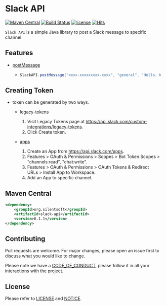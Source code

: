 # Slack API

[![Maven Central](https://img.shields.io/maven-central/v/org.silentsoft/slack-api)](https://search.maven.org/artifact/org.silentsoft/slack-api)
[![Build Status](https://app.travis-ci.com/silentsoft/slack-api.svg?branch=master)](https://app.travis-ci.com/silentsoft/slack-api)
[![license](https://img.shields.io/badge/license-Apache--2.0-green.svg)](https://github.com/silentsoft/slack-api/blob/master/LICENSE.txt)
[![Hits](https://hits.sh/github.com/silentsoft/slack-api.svg)](https://hits.sh/github.com/silentsoft/slack-api/)

`Slack API` is a simple Java library to post a Slack message to specific channel.

## Features
  - [postMessage](https://api.slack.com/methods/chat.postMessage)
    - ```java
      SlackAPI.postMessage("xxxx-xxxxxxxxx-xxxx", "general", "Hello, World !");
      ```

## Creating Token
  - token can be generated by two ways.

    - [legacy-tokens](https://api.slack.com/custom-integrations/legacy-tokens)
      1. Visit Legacy Tokens page at https://api.slack.com/custom-integrations/legacy-tokens.
      2. Click Create token.

    - [apps](https://api.slack.com/apps)
      1. Create an App from https://api.slack.com/apps.
      2. Features > OAuth & Permissions > Scopes > Bot Token Scopes > "channels:read", "chat:write".
      3. Features > OAuth & Permissions > OAuth Tokens & Redirect URLs > Install App to Workspace.
      4. Add an App to specific channel.

## Maven Central
```xml
<dependency>
    <groupId>org.silentsoft</groupId>
    <artifactId>slack-api</artifactId>
    <version>0.1.1</version>
</dependency>
``` 

## Contributing
Pull requests are welcome. For major changes, please open an issue first to discuss what you would like to change.

Please note we have a [CODE_OF_CONDUCT](https://github.com/silentsoft/slack-api/blob/master/CODE_OF_CONDUCT.md), please follow it in all your interactions with the project.

## License
Please refer to [LICENSE](https://github.com/silentsoft/slack-api/blob/master/LICENSE.txt) and [NOTICE](https://github.com/silentsoft/slack-api/blob/master/NOTICE.md).
